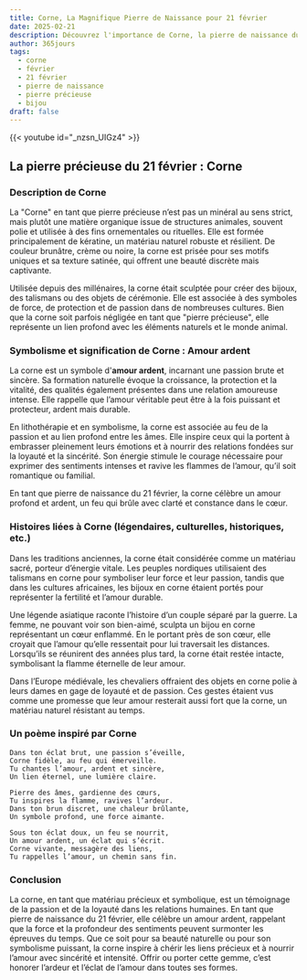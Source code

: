 ```yaml
---
title: Corne, La Magnifique Pierre de Naissance pour 21 février
date: 2025-02-21
description: Découvrez l'importance de Corne, la pierre de naissance du 21 février qui symbolise Amour ardent. Laissez sa beauté et sa signification illuminer votre journée.
author: 365jours
tags:
  - corne
  - février
  - 21 février
  - pierre de naissance
  - pierre précieuse
  - bijou
draft: false
---
```


{{< youtube id="_nzsn_UIGz4" >}}

## La pierre précieuse du 21 février : Corne

### Description de Corne

La "Corne" en tant que pierre précieuse n’est pas un minéral au sens strict, mais plutôt une matière organique issue de structures animales, souvent polie et utilisée à des fins ornementales ou rituelles. Elle est formée principalement de kératine, un matériau naturel robuste et résilient. De couleur brunâtre, crème ou noire, la corne est prisée pour ses motifs uniques et sa texture satinée, qui offrent une beauté discrète mais captivante.

Utilisée depuis des millénaires, la corne était sculptée pour créer des bijoux, des talismans ou des objets de cérémonie. Elle est associée à des symboles de force, de protection et de passion dans de nombreuses cultures. Bien que la corne soit parfois négligée en tant que "pierre précieuse", elle représente un lien profond avec les éléments naturels et le monde animal.

### Symbolisme et signification de Corne : Amour ardent

La corne est un symbole d'**amour ardent**, incarnant une passion brute et sincère. Sa formation naturelle évoque la croissance, la protection et la vitalité, des qualités également présentes dans une relation amoureuse intense. Elle rappelle que l’amour véritable peut être à la fois puissant et protecteur, ardent mais durable.

En lithothérapie et en symbolisme, la corne est associée au feu de la passion et au lien profond entre les âmes. Elle inspire ceux qui la portent à embrasser pleinement leurs émotions et à nourrir des relations fondées sur la loyauté et la sincérité. Son énergie stimule le courage nécessaire pour exprimer des sentiments intenses et ravive les flammes de l’amour, qu’il soit romantique ou familial.

En tant que pierre de naissance du 21 février, la corne célèbre un amour profond et ardent, un feu qui brûle avec clarté et constance dans le cœur.

### Histoires liées à Corne (légendaires, culturelles, historiques, etc.)

Dans les traditions anciennes, la corne était considérée comme un matériau sacré, porteur d’énergie vitale. Les peuples nordiques utilisaient des talismans en corne pour symboliser leur force et leur passion, tandis que dans les cultures africaines, les bijoux en corne étaient portés pour représenter la fertilité et l’amour durable.

Une légende asiatique raconte l’histoire d’un couple séparé par la guerre. La femme, ne pouvant voir son bien-aimé, sculpta un bijou en corne représentant un cœur enflammé. En le portant près de son cœur, elle croyait que l’amour qu’elle ressentait pour lui traversait les distances. Lorsqu’ils se réunirent des années plus tard, la corne était restée intacte, symbolisant la flamme éternelle de leur amour.

Dans l’Europe médiévale, les chevaliers offraient des objets en corne polie à leurs dames en gage de loyauté et de passion. Ces gestes étaient vus comme une promesse que leur amour resterait aussi fort que la corne, un matériau naturel résistant au temps.

### Un poème inspiré par Corne

```
Dans ton éclat brut, une passion s’éveille,  
Corne fidèle, au feu qui émerveille.  
Tu chantes l’amour, ardent et sincère,  
Un lien éternel, une lumière claire.

Pierre des âmes, gardienne des cœurs,  
Tu inspires la flamme, ravives l’ardeur.  
Dans ton brun discret, une chaleur brûlante,  
Un symbole profond, une force aimante.

Sous ton éclat doux, un feu se nourrit,  
Un amour ardent, un éclat qui s’écrit.  
Corne vivante, messagère des liens,  
Tu rappelles l’amour, un chemin sans fin.  
```

### Conclusion

La corne, en tant que matériau précieux et symbolique, est un témoignage de la passion et de la loyauté dans les relations humaines. En tant que pierre de naissance du 21 février, elle célèbre un amour ardent, rappelant que la force et la profondeur des sentiments peuvent surmonter les épreuves du temps. Que ce soit pour sa beauté naturelle ou pour son symbolisme puissant, la corne inspire à chérir les liens précieux et à nourrir l’amour avec sincérité et intensité. Offrir ou porter cette gemme, c’est honorer l’ardeur et l’éclat de l’amour dans toutes ses formes.